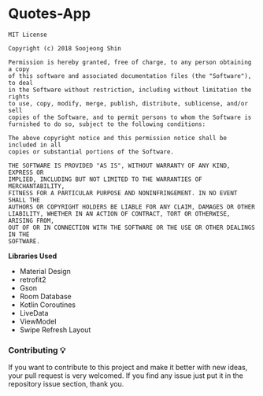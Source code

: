 # Quotes-App

```
MIT License

Copyright (c) 2018 Soojeong Shin

Permission is hereby granted, free of charge, to any person obtaining a copy
of this software and associated documentation files (the "Software"), to deal
in the Software without restriction, including without limitation the rights
to use, copy, modify, merge, publish, distribute, sublicense, and/or sell
copies of the Software, and to permit persons to whom the Software is
furnished to do so, subject to the following conditions:

The above copyright notice and this permission notice shall be included in all
copies or substantial portions of the Software.

THE SOFTWARE IS PROVIDED "AS IS", WITHOUT WARRANTY OF ANY KIND, EXPRESS OR
IMPLIED, INCLUDING BUT NOT LIMITED TO THE WARRANTIES OF MERCHANTABILITY,
FITNESS FOR A PARTICULAR PURPOSE AND NONINFRINGEMENT. IN NO EVENT SHALL THE
AUTHORS OR COPYRIGHT HOLDERS BE LIABLE FOR ANY CLAIM, DAMAGES OR OTHER
LIABILITY, WHETHER IN AN ACTION OF CONTRACT, TORT OR OTHERWISE, ARISING FROM,
OUT OF OR IN CONNECTION WITH THE SOFTWARE OR THE USE OR OTHER DEALINGS IN THE
SOFTWARE.
```
**Libraries Used**
 -  Material Design
 -  retrofit2
 -  Gson
 -  Room Database
 -  Kotlin Coroutines
 -  LiveData
 -  ViewModel
 -  Swipe Refresh Layout

 

### Contributing 💡
If you want to contribute to this project and make it better with new ideas, your pull request is very welcomed.
If you find any issue just put it in the repository issue section, thank you.
